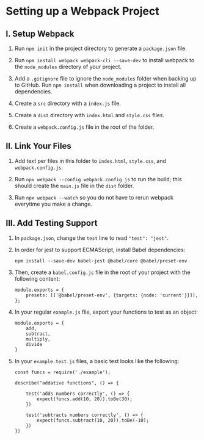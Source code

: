 # Setting up a Webpack Project

## I. Setup Webpack

1. Run `npm init` in the project directory to generate a `package.json` file.

2. Run `npm install webpack webpack-cli --save-dev` to install webpack to the `node_modules` directory of your project.

3. Add a `.gitignore` file to ignore the `node_modules` folder when backing up to GitHub. Run `npm install` when downloading a project to install all dependencies.

4. Create a `src` directory with a `index.js` file.

5. Create a `dist` directory with `index.html` and `style.css` files.

6. Create a `webpack.config.js` file in the root of the folder.

## II. Link Your Files

1. Add text per files in this folder to `index.html`, `style.css`, and `webpack.config.js`.

2. Run `npx webpack --config webpack.config.js` to run the build; this should create the `main.js` file in the `dist` folder.

3. Run `npx webpack --watch` so you do not have to rerun webpack everytime you make a change.

## III. Add Testing Support

1.  In `package.json`, change the `test` line to read `"test": "jest"`.

2.  In order for jest to support ECMAScript, install Babel dependencies:

        npm install --save-dev babel-jest @babel/core @babel/preset-env

3.  Then, create a `babel.config.js` file in the root of your project with the following content:

        module.exports = {
            presets: [['@babel/preset-env', {targets: {node: 'current'}}]],
        };

4.  In your regular `example.js` file, export your functions to test as an object:

        module.exports = {
            add,
            subtract,
            multiply,
            divide
        }

5.  In your `example.test.js` files, a basic test looks like the following:

        const funcs = require('./example');

        describe("addative functions", () => {

            test('adds numbers correctly', () => {
                expect(funcs.add(10, 20)).toBe(30);
            })

            test('subtracts numbers correctly', () => {
                expect(funcs.subtract(10, 20)).toBe(-10);
            })
        })
